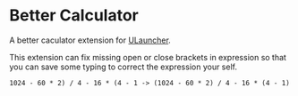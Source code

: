 # Better Calculator

A better caculator extension for [ULauncher](https://ulauncher.io/).

This extension can fix missing open or close brackets in expression so that you can save some typing to correct the expression your self.

```
1024 - 60 * 2) / 4 - 16 * (4 - 1 -> (1024 - 60 * 2) / 4 - 16 * (4 - 1)
```